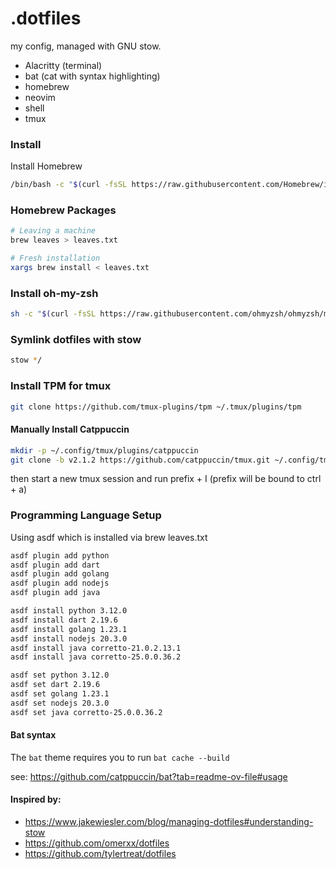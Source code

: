 # .dotfiles

my config, managed with GNU stow.

- Alacritty (terminal)
- bat (cat with syntax highlighting)
- homebrew 
- neovim
- shell
- tmux

### Install 

Install Homebrew

```bash
/bin/bash -c "$(curl -fsSL https://raw.githubusercontent.com/Homebrew/install/HEAD/install.sh)"
```

### Homebrew Packages

```bash
# Leaving a machine
brew leaves > leaves.txt

# Fresh installation
xargs brew install < leaves.txt
```

### Install oh-my-zsh

```bash
sh -c "$(curl -fsSL https://raw.githubusercontent.com/ohmyzsh/ohmyzsh/master/tools/install.sh)"
```


### Symlink dotfiles with stow

```bash
stow */
```

### Install TPM for tmux

```bash
git clone https://github.com/tmux-plugins/tpm ~/.tmux/plugins/tpm
```

#### Manually Install Catppuccin

```sh
mkdir -p ~/.config/tmux/plugins/catppuccin
git clone -b v2.1.2 https://github.com/catppuccin/tmux.git ~/.config/tmux/plugins/catppuccin/tmux
```


then start a new tmux session and run prefix + I (prefix will be bound to ctrl + a)

### Programming Language Setup

Using asdf which is installed via brew leaves.txt

```bash
asdf plugin add python 
asdf plugin add dart 
asdf plugin add golang
asdf plugin add nodejs
asdf plugin add java 

asdf install python 3.12.0
asdf install dart 2.19.6
asdf install golang 1.23.1
asdf install nodejs 20.3.0
asdf install java corretto-21.0.2.13.1
asdf install java corretto-25.0.0.36.2

asdf set python 3.12.0
asdf set dart 2.19.6
asdf set golang 1.23.1
asdf set nodejs 20.3.0
asdf set java corretto-25.0.0.36.2
```


#### Bat syntax

The `bat` theme requires you to run `bat cache --build` 

see: https://github.com/catppuccin/bat?tab=readme-ov-file#usage

 #### Inspired by:

- https://www.jakewiesler.com/blog/managing-dotfiles#understanding-stow 
- https://github.com/omerxx/dotfiles
- https://github.com/tylertreat/dotfiles
